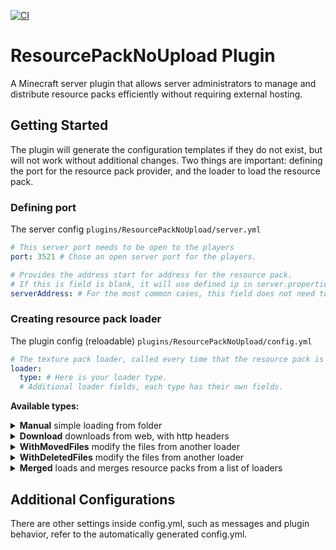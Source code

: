 [![CI](https://github.com/Robsutar/resource-pack-no-upload/actions/workflows/ci.yml/badge.svg)](https://github.com/Robsutar/resource-pack-no-upload/actions/workflows/ci.yml)

# ResourcePackNoUpload Plugin

A Minecraft server plugin that allows server administrators to manage and distribute resource packs efficiently without
requiring external hosting.

## Getting Started

The plugin will generate the configuration templates if they do not
exist, but will not work without additional changes.
Two things are important: defining the port for the resource pack provider, and the loader to load the resource pack.

### Defining port

The server config
`plugins/ResourcePackNoUpload/server.yml`

```yml
# This server port needs to be open to the players
port: 3521 # Chose an open server port for the players.

# Provides the address start for address for the resource pack.
# If this is field is blank, it will use defined ip in server.properties, or the program ipv4.
serverAddress: # For the most common cases, this field does not need to be set.
```

### Creating resource pack loader

The plugin config (reloadable) `plugins/ResourcePackNoUpload/config.yml`

```yml
# The texture pack loader, called every time that the resource pack is loaded by the plugin.
loader:
  type: # Here is your loader type.
  # Additional loader fields, each type has their own fields.
```

**Available types:**

<details>
  <summary><strong>Manual</strong> simple loading from folder</summary>
  Uses an existing folder of any provided path.

  ```yml
  type: Manual

  # Relative to the server root folder.
  # Is inside `Cool Folder` (for this example) the resource pack files should be.
  # Cool Folder/pack.mcmeta
  # Cool Folder/assets/minecraft...
  folder: "plugins/ResourcePackNoUpload/Cool Folder/"
  ```

</details>

<details>
  <summary><strong>Download</strong> downloads from web, with http headers</summary>
  Downloads the resourcepack from a link.
  At first, it would be somewhat against the plugin's purpose, but this loader also
  supports http headers for the download request, allowing you to download the
  resource,  pack with private keys, witch is not supported directly by the minecraft client.

```yml
  type: Download

  # The link for the download.
  url: https://www.googleapis.com/drive/v3/files/FILE_ID?alt=media

  # Optional field, this is a list of headers, with their keys and values, Here we
  # are calling the Google API, and passing a required token to download the file.
  headers:
    - key: "Authorization"
      value: "Bearer drive_api3213xih32i9DASKxE83hd9203f1930c0ll-d1v3-t0k3n2389"
  ```

</details>

<details>
  <summary><strong>WithMovedFiles</strong> modify the files from another loader</summary>
  Move loader provided resource pack files from a directory, to another.

```yml
  type: WithMovedFiles

  # The folder contents to be moved. Supports unknown paths, for they use `?`.
  # For this example, the download (see more loader information below) result for
  # the loader link would be something like:
  # `Robsutar-super-cool-pack78HN3278gj32d/assets/minecraft...`
  # We will use this first folder as origin, ignoring their name.
  folder: "?/"

  # The folder destination, here we are using the resource pack root.
  destination: ""

  # This can be any loader, For this loader example we are using a release in GitHub,
  # with Fine-grained personal  access token, with reading permissions. Depending on
  # the release, the content of the resource pack can be inside another download file,
  # we use WithMovedFiles to adjust this.
  loader:
    url: https://api.github.com/repos/Robsutar/super-cool-pack/zipball
    headers:
      - key: "Authorization"
        value: "Bearer github_pat_uS78ih32i9DASKxE83hd9203f1930c0ll-g1t-t0k3n2389"
      - key: "Accept"
        value: "application/vnd.github.v3+json"
  ```

</details>

<details>
  <summary><strong>WithDeletedFiles</strong> modify the files from another loader</summary>
  Ignore the files of the loader if they match with a provided path.

```yml
  type: WithDeletedFiles

  # The path to ignored, supports glob file matching. In this example, we delete all
  # files that ends with `.md`.
  toDelete: "**.md"
  # To ignore all the files of a directory:
  # toDelete: "assets/all_inside_me_will_be_deleted/**/*"
  # To ignore a file a file:
  # toDelete: "assets/minecraft/i_will_be_deleted.txt"

  # This can be any loader, For this loader example we are using simple Manual loader.
  loader:
    type: Manual
    folder: "plugins/ResourcePackNoUpload/Cool Folder/"
  ```

</details>

<details>
  <summary><strong>Merged</strong> loads and merges resource packs from a list of loaders</summary>
  Combines multiple loaders, prioritizing the first ones in the list.

```yml
  type: Merged

  # This is a list, for each entry you need to specify the values of the desired loader.
  # See their how to configure each type in the examples above.
  # For overriding cases, loaders on the top of the list have major priority, this is,
  # their files will replace the other files.
  loaders:
    - type: Manual
      folder: "plugins/ResourcePackNoUpload/Cool Folder/"
    - type: Manual
      folder: "plugins/ModelEngine/resource pack/"
  ```

</details>

## Additional Configurations

There are other settings inside config.yml, such as messages and plugin behavior, refer to the automatically generated
config.yml.
